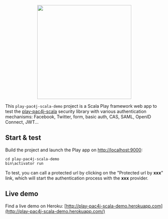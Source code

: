 <p align="center">
  <img src="https://pac4j.github.io/pac4j/img/logo-play.png" width="300" />
</p>

This `play-pac4j-scala-demo` project is a Scala Play framework web app to test the [play-pac4j-scala](https://github.com/pac4j/play-pac4j) security library with various authentication mechanisms: Facebook, Twitter, form, basic auth, CAS, SAML, OpenID Connect, JWT...


## Start & test

Build the project and launch the Play app on [http://localhost:9000](http://localhost:9000):

    cd play-pac4j-scala-demo
    bin\activator run

To test, you can call a protected url by clicking on the "Protected url by **xxx**" link, which will start the authentication process with the **xxx** provider.


## Live demo

Find a live demo on Heroku: [http://play-pac4j-scala-demo.herokuapp.com](http://play-pac4j-scala-demo.herokuapp.com/)
